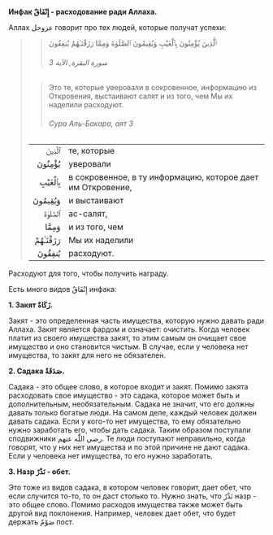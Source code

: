 **Инфак إِنْفَاقٌ - расходование ради Аллаха.**


Аллах عزوجل говорит про тех людей, которые получат успехи:

>> ٱلَّذِينَ يُؤْمِنُونَ بِٱلْغَيْبِ وَيُقِيمُونَ ٱلصَّلَوٰةَ وَمِمَّا رَزَقْنَـٰهُمْ يُنفِقُونَ
>>
>> ###### سورة البقرة, الآية 3
>
>> Это те, которые уверовали в сокровенное, информацию из Откровения, выстаивают салят и из того, чем Мы их наделили расходуют.
>>
>> ###### Сура Аль-Бакара, аят 3
>
> |                 |                   |
> | --------------: | :---------------- |
> | ٱلَّذِينَ | те, которые |
> | يُؤْمِنُونَ | уверовали |
> | بِٱلْغَيْبِ | в сокровенное, в ту информацию, которое дает им Откровение, |
> | وَيُقِيمُونَ | и выстаивают |
> | ٱلصَّلَوٰةَ | ас-салят, |
> | وَمِمَّا | и из того, чем |
> | رَزَقْنَـٰهُمْ | Мы их наделили |
> | يُنفِقُونَ | расходуют. |

Расходуют для того, чтобы получить награду. 

Есть много видов إِنْفَاقٌ инфака:

**1. Закят زَكَاةٌ.** 

Закят - это определенная часть имущества, которую нужно давать ради
Аллаха. Закят является фардом и означает: очистить. Когда человек платит
из своего имущества закят, то этим самым он очищает свое имущество и оно
становится чистым. В случае, если у человека нет имущества, то закят для
него не обязателен.

**2. Садака صَدَقَةٌ.** 

Садака - это общее слово, в которое входит и закят. Помимо закята
расходовать свое имущество - это садака, которое может быть и
дополнительным, необязательным. Садака не значит, что его должны давать
только богатые люди. На самом деле, каждый человек должен давать садака.
Если у кого-то нет имущества, то ему обязательно нужно заработать его,
чтобы дать садака. Таким образом поступали сподвижники رضي اللّٰه عنهم. Те
люди поступают неправильно, когда говорят, что у них нет имущества и по
этой причине не дают садака. Если у человека нет имущества, то его нужно
заработать. 

**3. Назр نَذْرٌ - обет.**

Это тоже из видов садака, в котором человек говорит, дает обет, что если
случится то-то, то он даст столько то. Нужно знать, что نَذْرٌ назр - это
общее слово. Помимо расходов имущества также может быть другой вид
поклонения. Например, человек дает обет, что будет держать صَوْمٌ пост. 